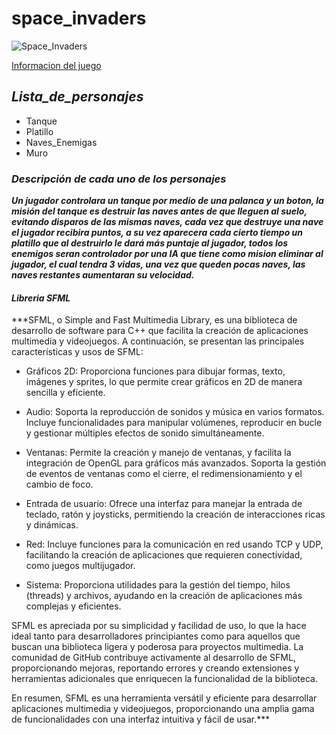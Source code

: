 # space_invaders
![Space_Invaders](https://media.es.wired.com/photos/643859cbf381a957088482dc/master/w_1600,c_limit/space-invaders-atari-2600.png)

[Informacion del juego](https://es.wikipedia.org/wiki/Space_Invaders)

## ***Lista_de_personajes***

* Tanque
* Platillo
* Naves_Enemigas
* Muro

### ***Descripción de cada uno de los personajes***

***Un jugador controlara un tanque por medio de una palanca y un boton, la misión del tanque es destruir las naves antes de que lleguen al suelo, evitando disparos de las mismas naves, cada vez que destruye una nave el jugador recibira puntos, a su vez aparecera cada cierto tiempo un platillo que al destruirlo le dará más puntaje al jugador, todos los enemigos seran controlador por una IA que tiene como mision eliminar al jugador, el cual tendra 3 vidas, una vez que queden pocas naves, las naves restantes aumentaran su velocidad.***

#### ***Libreria SFML***

***SFML, o Simple and Fast Multimedia Library, es una biblioteca de desarrollo de software para C++ que facilita la creación de aplicaciones multimedia y videojuegos. A continuación, se presentan las principales características y usos de SFML:

* Gráficos 2D: Proporciona funciones para dibujar formas, texto, imágenes y sprites, lo que permite crear gráficos en 2D de manera sencilla y eficiente.

* Audio: Soporta la reproducción de sonidos y música en varios formatos. Incluye funcionalidades para manipular volúmenes, reproducir en bucle y gestionar múltiples efectos de sonido simultáneamente.

* Ventanas: Permite la creación y manejo de ventanas, y facilita la integración de OpenGL para gráficos más avanzados. Soporta la gestión de eventos de ventanas como el cierre, el redimensionamiento y el cambio de foco.

* Entrada de usuario: Ofrece una interfaz para manejar la entrada de teclado, ratón y joysticks, permitiendo la creación de interacciones ricas y dinámicas.

* Red: Incluye funciones para la comunicación en red usando TCP y UDP, facilitando la creación de aplicaciones que requieren conectividad, como juegos multijugador.

* Sistema: Proporciona utilidades para la gestión del tiempo, hilos (threads) y archivos, ayudando en la creación de aplicaciones más complejas y eficientes.

SFML es apreciada por su simplicidad y facilidad de uso, lo que la hace ideal tanto para desarrolladores principiantes como para aquellos que buscan una biblioteca ligera y poderosa para proyectos multimedia. La comunidad de GitHub contribuye activamente al desarrollo de SFML, proporcionando mejoras, reportando errores y creando extensiones y herramientas adicionales que enriquecen la funcionalidad de la biblioteca.

En resumen, SFML es una herramienta versátil y eficiente para desarrollar aplicaciones multimedia y videojuegos, proporcionando una amplia gama de funcionalidades con una interfaz intuitiva y fácil de usar.***